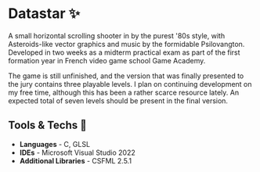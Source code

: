 # Datastar :sparkles:
A small horizontal scrolling shooter in by the purest '80s style, with Asteroids-like vector graphics and music by the formidable Psilovangton.
Developed in two weeks as a midterm practical exam as part of the first formation year in French video game school Game Academy.

The game is still unfinished, and the version that was finally presented to the jury contains three playable levels.
I plan on continuing development on my free time, although this has been a rather scarce resource lately. An expected total of seven levels should be present in the final version.

## Tools & Techs :wrench:
- **Languages** - C, GLSL
- **IDEs** - Microsoft Visual Studio 2022
- **Additional Libraries** - CSFML 2.5.1
